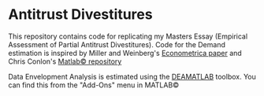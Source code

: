 # Antitrust Divestitures

This repository contains code for replicating my Masters Essay (Empirical Assessment of Partial Antitrust Divestitures). Code for the Demand estimation is inspired by Miller and Weinberg's [Econometrica paper](https://www.econometricsociety.org/publications/econometrica/2017/11/01/understanding-price-effects-millercoors-joint-venture) and Chris Conlon's [Matlab© repository](https://github.com/chrisconlon/blp-demand)

Data Envelopment Analysis is estimated using the [DEAMATLAB](https://github.com/javierbarbero/DEAMATLAB) toolbox. You can find this from the "Add-Ons" menu in MATLAB©